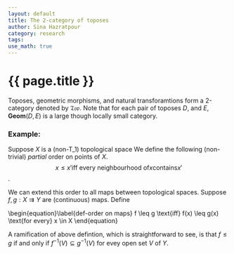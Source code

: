 ```yaml
---
layout: default
title: The 2-category of toposes
author: Sina Hazratpour
category: research
tags: 
use_math: true
---
```


{{ page.title }}
================


Toposes, geometric morphisms, and natural transforamtions form a 2-category denoted by $\mathfrak{Top}$. Note that for each pair of toposes $D$, and $E$, $\mathbf{Geom}(D,E)$ is a large though locally small category. 

### Example: 
Suppose $X$ is a (non-T_1) topological space  We define the following (non-trivial) _partial_ order on points of $X$. 
$$ x \leq x' \text{iff every neighbourhood of} x \text{contains} x'$$. 

We can extend this order to all maps between topological spaces. Suppose $f,g: X \rightrightarrows Y$ are (continuous) maps. Define 

\begin{equation}\label{def-order on maps}
 f \leq g \text{iff} f(x) \leq g(x) \text{for every} x \in X 
\end{equation} 

A ramification of above defintion, which is straightforward to see, is that $f \leq g$ if and only if $f^{-1} (V) \subseteq g^{-1}(V)$ for evey open set $V$ of $Y$.  





